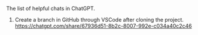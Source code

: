 
The list of helpful chats in ChatGPT.

1. Create a branch in GitHub through VSCode after cloning the project.
https://chatgpt.com/share/67936d51-8b2c-8007-992e-c034a40c2c46
